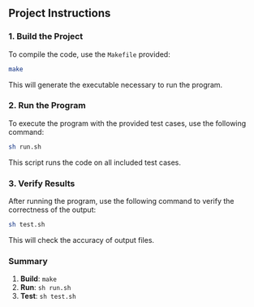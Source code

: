 ## Project Instructions

### 1. Build the Project
To compile the code, use the `Makefile` provided:

```bash
make
```
This will generate the executable necessary to run the program.

### 2. Run the Program

To execute the program with the provided test cases, use the following command:
```bash
sh run.sh
```

This script runs the code on all included test cases.

### 3. Verify Results

After running the program, use the following command to verify the correctness of the output:

```bash
sh test.sh
```

This will check the accuracy of output files.

### Summary
1. **Build**: `make`
2. **Run**: `sh run.sh`
3. **Test**: `sh test.sh`

